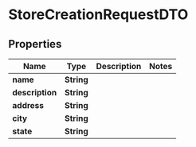 

# StoreCreationRequestDTO


## Properties

| Name | Type | Description | Notes |
|------------ | ------------- | ------------- | -------------|
|**name** | **String** |  |  |
|**description** | **String** |  |  |
|**address** | **String** |  |  |
|**city** | **String** |  |  |
|**state** | **String** |  |  |




